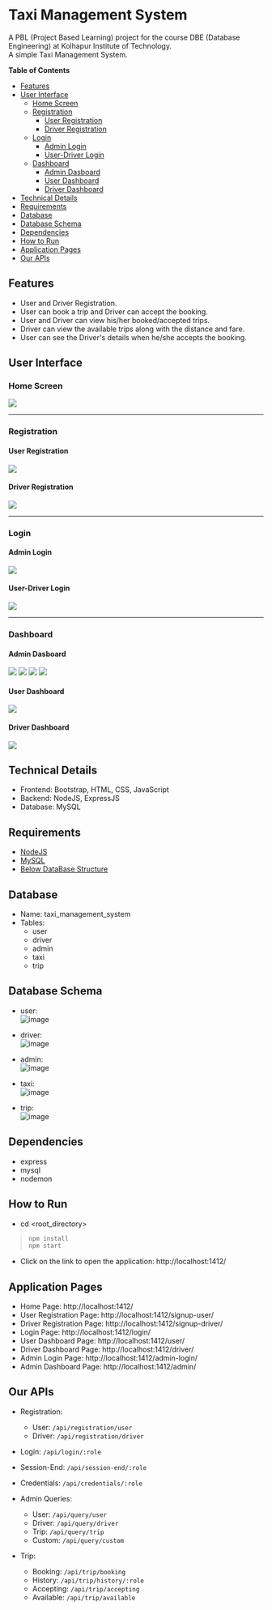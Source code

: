 <h1> Taxi Management System </h1>

A PBL (Project Based Learning) project for the course DBE (Database Engineering) at Kolhapur Institute of Technology.  
A simple Taxi Management System.

<!-- START doctoc generated TOC please keep comment here to allow auto update -->
<!-- DON'T EDIT THIS SECTION, INSTEAD RE-RUN doctoc TO UPDATE -->
**Table of Contents**

- [Features](#features)
- [User Interface](#user-interface)
  - [Home Screen](#home-screen)
  - [Registration](#registration)
    - [User Registration](#user-registration)
    - [Driver Registration](#driver-registration)
  - [Login](#login)
    - [Admin Login](#admin-login)
    - [User-Driver Login](#user-driver-login)
  - [Dashboard](#dashboard)
    - [Admin Dasboard](#admin-dasboard)
    - [User Dashboard](#user-dashboard)
    - [Driver Dashboard](#driver-dashboard)
- [Technical Details](#technical-details)
- [Requirements](#requirements)
- [Database](#database)
- [Database Schema](#database-schema)
- [Dependencies](#dependencies)
- [How to Run](#how-to-run)
- [Application Pages](#application-pages)
- [Our APIs](#our-apis)

<!-- END doctoc generated TOC please keep comment here to allow auto update -->


## Features

- User and Driver Registration.
- User can book a trip and Driver can accept the booking.
- User and Driver can view his/her booked/accepted trips.
- Driver can view the available trips along with the distance and fare.
- User can see the Driver's details when he/she accepts the booking.

## User Interface

### Home Screen
<img height="auto" src="./Documentation\UI\Home.jpg" />

<hr>

### Registration

#### User Registration 
<img  src="./Documentation\UI\registration-user.jpg"/>

#### Driver Registration 
<img  src="./Documentation\UI\registration-driverLicenceInfo.jpg"/>

<hr>

### Login

#### Admin Login
<img  src="./Documentation\UI\login-admin.jpg"/>

#### User-Driver Login 
<img  src="./Documentation\UI\login-userDriver.jpg"/>

<hr>

### Dashboard

#### Admin Dasboard
<img  src="./Documentation\UI\admin1.jpg"/>
<img  src="./Documentation\UI\Admin2.jpg"/>
<img  src="./Documentation\UI\Admin3.jpg"/>
<img  src="./Documentation\UI\Admin4.jpg"/>

#### User Dashboard 
<img  src="./Documentation\UI\dashboard-user.jpg"/>

#### Driver Dashboard 
<img  src="./Documentation\UI\dashboard-driver.jpg"/>

## Technical Details

- Frontend: Bootstrap, HTML, CSS, JavaScript
- Backend: NodeJS, ExpressJS
- Database: MySQL

## Requirements

- [NodeJS](https://nodejs.org/en/)
- [MySQL](https://www.mysql.com/)
- [Below DataBase Structure](#database "Database & Database Structure")

## Database

- Name: taxi_management_system
- Tables:
  - user
  - driver
  - admin
  - taxi
  - trip

## Database Schema

- user:  
![image](https://user-images.githubusercontent.com/66154908/144718389-f33644cc-db92-4d83-a423-b0d74cbdbaa1.png)

- driver:  
![image](https://user-images.githubusercontent.com/66154908/144718410-7401f1c3-b3fe-479d-9226-2d8a9b7a2e53.png)

- admin:  
![image](https://user-images.githubusercontent.com/66154908/144718433-06abc683-b65e-48e0-836f-f31179d2c751.png)

- taxi:  
![image](https://user-images.githubusercontent.com/66154908/144718471-236f7daa-728e-499c-b0ec-fcaf733f969d.png)

- trip:  
![image](https://user-images.githubusercontent.com/66154908/144718450-6b083140-6987-4ae8-9ad5-c32c16ca65c9.png)

## Dependencies

- express
- mysql
- nodemon

## How to Run

- cd <root_directory>
> ```sh
> npm install
> npm start
> ```
- Click on the link to open the application: http://localhost:1412/

## Application Pages

- Home Page: http://localhost:1412/
- User Registration Page: http://localhost:1412/signup-user/
- Driver Registration Page: http://localhost:1412/signup-driver/
- Login Page: http://localhost:1412/login/
- User Dashboard Page: http://localhost:1412/user/
- Driver Dashboard Page: http://localhost:1412/driver/
- Admin Login Page: http://localhost:1412/admin-login/
- Admin Dashboard Page: http://localhost:1412/admin/

## Our APIs

- Registration:
  - User: `/api/registration/user`
  - Driver: `/api/registration/driver`

- Login: `/api/login/:role`

- Session-End: `/api/session-end/:role`

- Credentials: `/api/credentials/:role`

- Admin Queries:
  - User: `/api/query/user`
  - Driver: `/api/query/driver`
  - Trip: `/api/query/trip`
  - Custom: `/api/query/custom`

- Trip:
  - Booking: `/api/trip/booking`
  - History: `/api/trip/history/:role`
  - Accepting: `/api/trip/accepting`
  - Available: `/api/trip/available`
